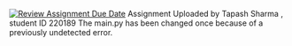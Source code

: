 [![Review Assignment Due Date](https://classroom.github.com/assets/deadline-readme-button-24ddc0f5d75046c5622901739e7c5dd533143b0c8e959d652212380cedb1ea36.svg)](https://classroom.github.com/a/4CHEVSGX)
Assignment Uploaded by Tapash Sharma , student ID 220189 
The main.py has been changed once because of a previously undetected error. 
